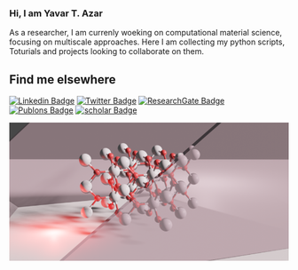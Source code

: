 ### Hi, I am Yavar T. Azar

As a researcher, I am currenly woeking on computational material science, focusing on multiscale approaches.
Here I am collecting my python scripts, Toturials and projects looking to collaborate on them.



## Find me elsewhere  

[![Linkedin Badge](https://img.shields.io/badge/-LinkedIn-blue?style=flat-square&logo=Linkedin&logoColor=white&link=https://www.linkedin.com/in/yavar-taghipour-1262a237/)](https://www.linkedin.com/in/yavar-taghipour-1262a237/)  [![Twitter Badge](https://img.shields.io/badge/-Twitter-1ca0f1?style=flat-square&labelColor=1ca0f1&logo=twitter&logoColor=white&link=https://twitter.com/Yavar_T__Azar)](https://twitter.com/Yavar_T__Azar)
[![ResearchGate Badge](https://img.shields.io/badge/Research-Gate-9cf)](https://www.researchgate.net/profile/Yavar_Taghipour)   
 [![Publons Badge](https://img.shields.io/badge/Publons-Profile-red)](https://publons.com/researcher/3401585/yavar-t-azar/) 
[![scholar Badge](https://img.shields.io/badge/google-scholar-blue)](https://scholar.google.com/citations?user=m_HpWz8AAAAJ&hl=en)


![alt text](https://github.com/Yavar-Azar/Blenders/blob/main/mine.png)

<!--
**Yavar-Azar/Yavar-Azar** is a ✨ _special_ ✨ repository because its `README.md` (this file) appears on your GitHub profile.

Here are some ideas to get you started:

- 🔭 I’m currently working on ...
- 🌱 I’m currently learning ...
- 👯 I’m looking to collaborate on ...
- 🤔 I’m looking for help with ...
- 💬 Ask me about ...
- 📫 How to reach me: ...
- 😄 Pronouns: ...
- ⚡ Fun fact: ...
-->
